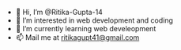 - 👋 Hi, I’m @Ritika-Gupta-14
- 👀 I’m interested in web development and coding
- 🌱 I’m currently learning web develeopment
- 📫 Mail me at ritikagupt41@gmail.com

<!---
Ritika-Gupta-14/Ritika-Gupta-14 is a ✨ special ✨ repository because its `README.md` (this file) appears on your GitHub profile.
You can click the Preview link to take a look at your changes.
--->

